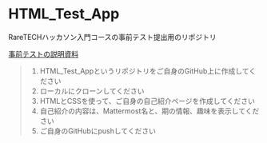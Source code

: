# HTML_Test_App

RareTECHハッカソン入門コースの事前テスト提出用のリポジトリ

[事前テストの説明資料](https://var-inc.notion.site/20f03b3816ba801dae6ac42c231d2de3)

> 1. HTML_Test_Appというリポジトリをご自身のGitHub上に作成してください
> 2. ローカルにクローンしてください
> 3. HTMLとCSSを使って、ご自身の自己紹介ページを作成してください
> 4. 自己紹介の内容は、Mattermost名と、期の情報、趣味を表示してください
> 5. ご自身のGitHubにpushしてください